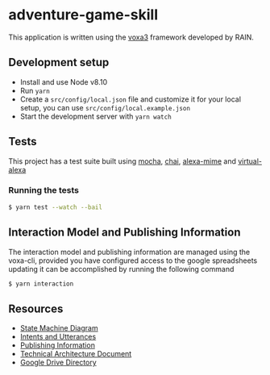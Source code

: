 # adventure-game-skill

This application is written using the [voxa3](https://github.com/mediarain/voxa) framework developed by RAIN.

## Development setup

- Install and use Node v8.10
- Run `yarn`
- Create a `src/config/local.json` file and customize it for your local setup, you can use `src/config/local.example.json`
- Start the development server with `yarn watch`

## Tests

This project has a test suite built using [mocha](https://mochajs.org/), [chai](https://www.chaijs.com/), [alexa-mime](https://www.npmjs.com/package/alexa-mime) and [virtual-alexa](https://www.npmjs.com/package/virtual-alexa)

### Running the tests

```sh
$ yarn test --watch --bail
```

## Interaction Model and Publishing Information

The interaction model and publishing information are managed using the voxa-cli, provided you have configured access to the google spreadsheets updating it can be accomplished by running the following command

```sh
$ yarn interaction
```

## Resources

- [State Machine Diagram](#)
- [Intents and Utterances](#)
- [Publishing Information](#)
- [Technical Architecture Document](#)
- [Google Drive Directory](#)
